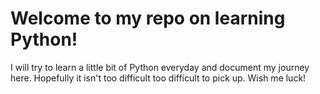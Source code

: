 # Welcome to my repo on learning Python!

I will try to learn a little bit of Python everyday and document my journey here. Hopefully it isn't too difficult too difficult to pick up. Wish me luck!